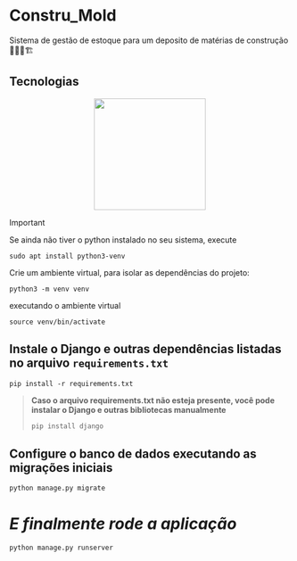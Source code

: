 # Constru_Mold
Sistema de gestão de estoque para um deposito de matérias de construção  👷🏽‍♂️🏗️ 

## Tecnologias

<p align="center">
    <img src="https://img.shields.io/badge/Django-092E20?style=for-the-badge&logo=django&logoColor=white" width="200"/>
</p>


> [!IMPORTANT]
> Se ainda não tiver o python instalado no seu sistema, execute
>```
>sudo apt install python3-venv
>```
>Crie um ambiente virtual, para isolar as dependências do projeto:
>```
>python3 -m venv venv
>```
>executando o ambiente virtual
>```
>source venv/bin/activate
>```

 ## Instale o Django e outras dependências listadas no arquivo `requirements.txt`
   
   ```
   pip install -r requirements.txt
   ```
>**Caso o arquivo requirements.txt não esteja presente, você pode instalar o Django e outras bibliotecas manualmente**
>```bash
>pip install django
>```

## Configure o banco de dados executando as migrações iniciais
```bash
python manage.py migrate
```

# *E finalmente rode a aplicação*
```
python manage.py runserver
```

